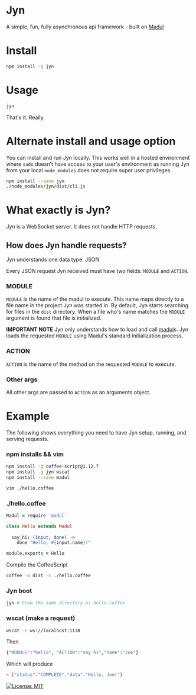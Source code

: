# Jyn

A simple, fun, fully asynchronous api framework - built on [Madul](https://github.com/bsgbryan/madul)

# Install

```sh
npm install -g jyn
```

# Usage

```sh
jyn
```

That's it. Really.

# Alternate install and usage option

You can install and run Jyn locally. This works well in a hosted environment where `sudo` doesn't have access to your user's environment as running Jyn from your local `node_modules` does not require super user privileges.

```sh
npm install --save jyn
./node_modules/jyn/dist/cli.js
```

# What exactly is Jyn?

Jyn is a WebSocket server. It does not handle HTTP requests.

## How does Jyn handle requests?

Jyn understands one data type: JSON

Every JSON request Jyn received must have two fields: `MODULE` and `ACTION`.

### MODULE

`MODULE` is the name of the madul to execute. This name maps directly to a file name in the project Jyn was started in. By default, Jyn starts searching for files in the `dist` directory. When a file who's name matches the `MODULE` argument is found that file is initialized.

**IMPORTANT NOTE** Jyn only understands how to load and call [madul](https://github.com/bsgbryan/madul)s. Jyn loads the requested `MODULE` using Madul's standard initialization process.

### ACTION

`ACTION` is the name of the method on the requested `MODULE` to execute.

### Other args

All other args are passed to `ACTION` as an arguments object.

# Example

The following shows everything you need to have Jyn setup, running, and serving requests.

### npm installs && vim

```sh
npm install -g coffee-script@1.12.7
npm install -g jyn wscat
npm install --save madul

vim ./hello.coffee
```

### ./hello.coffee

```coffeescript
Madul = require 'madul'

class Hello extends Madul
  
  say_hi: (input, done) ->
    done "Hello, #{input.name}!"

module.exports = Hello
```

Compile the CoffeeScript

```sh
coffee -o dist -c ./hello.coffee
```

### Jyn boot

```sh
jyn # From the same directory as hello.coffee
```

### wscat (make a request)

```sh
wscat -c ws://localhost:1138
```

Then

```sh
{"MODULE":"hello", "ACTION":"say_hi","name":"Joe"}
```

Which will produce

```sh
< {"status":"COMPLETE","data":"Hello, Joe!"}
```

[![License: MIT](https://img.shields.io/badge/License-MIT-yellow.svg)](https://opensource.org/licenses/MIT)
